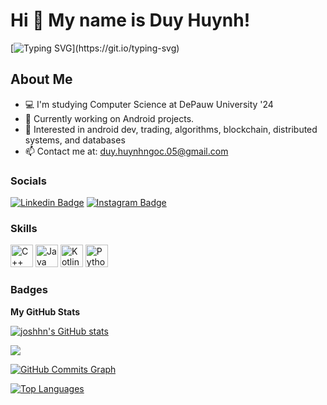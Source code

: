 # Hi 👋 My name is Duy Huynh! 

[![Typing SVG](https://readme-typing-svg.herokuapp.com?font=comfortaa&color=%1c1917&size=25&height=40&lines=I'm+a+CS+Junior.;Nice+to+meet+you!)](https://git.io/typing-svg)

## About Me 

*   💻  I'm studying Computer Science at DePauw University '24
*   🧠  Currently working on Android projects.
*   🌱  Interested in android dev, trading, algorithms, blockchain, distributed systems, and databases
*   📫  Contact me at: [duy.huynhngoc.05@gmail.com](mailto:duy.huynhngoc.05@gmail.com)

### Socials

[![Linkedin Badge](https://img.shields.io/badge/LinkedIn-0077B5?style=for-the-badge&logo=linkedin&logoColor=white)](https://www.linkedin.com/in/joshhn/)
[![Instagram Badge](https://img.shields.io/badge/Instagram-E4405F?style=for-the-badge&logo=instagram&logoColor=white)](https://www.instagram.com/duyhn.josh/)
<!-- [![Website Badge](https://img.shields.io/badge/Website-3b5998?style=flat-square&logo=google-chrome&logoColor=white)]() -->

### Skills
  
<p align="left">
<a href="https://docs.microsoft.com/en-us/cpp/?view=msvc-170" target="_blank" rel="noreferrer"><img src="https://raw.githubusercontent.com/danielcranney/readme-generator/main/public/icons/skills/cplusplus-colored.svg" width="36" height="36" alt="C++" /></a>
<a href="https://www.oracle.com/java/" target="_blank" rel="noreferrer"><img src="https://raw.githubusercontent.com/danielcranney/readme-generator/main/public/icons/skills/java-colored.svg" width="36" height="36" alt="Java" /></a>
<a href="https://kotlinlang.org/" target="_blank" rel="noreferrer"><img src="https://raw.githubusercontent.com/danielcranney/readme-generator/main/public/icons/skills/kotlin-colored.svg" width="36" height="36" alt="Kotlin" /></a>
<a href="https://www.python.org/" target="_blank" rel="noreferrer"><img src="https://raw.githubusercontent.com/danielcranney/readme-generator/main/public/icons/skills/python-colored.svg" width="36" height="36" alt="Python" /></a>
</p>

### Badges

<b>My GitHub Stats</b>

<a href="http://www.github.com/joshhn"><img src="https://github-readme-stats.vercel.app/api?username=joshhn&show_icons=true&hide=&count_private=true&title_color=10b981&text_color=ffffff&icon_color=10b981&bg_color=0f172a&hide_border=true&show_icons=true" alt="joshhn's GitHub stats" /></a>

<a href="http://www.github.com/joshhn"><img src="https://github-readme-streak-stats.herokuapp.com/?user=joshhn&stroke=ffffff&background=0f172a&ring=10b981&fire=10b981&currStreakNum=ffffff&currStreakLabel=10b981&sideNums=ffffff&sideLabels=ffffff&dates=ffffff&hide_border=true" /></a>

<a href="http://www.github.com/joshhn"><img src="https://activity-graph.herokuapp.com/graph?username=joshhn&bg_color=0f172a&color=ffffff&line=10b981&point=ffffff&area_color=0f172a&area=true&hide_border=true&custom_title=GitHub%20Commits%20Graph" alt="GitHub Commits Graph" /></a>

<a href="https://github.com/joshhn" align="left"><img src="https://github-readme-stats.vercel.app/api/top-langs/?username=joshhn&langs_count=10&title_color=10b981&text_color=ffffff&icon_color=10b981&bg_color=0f172a&hide_border=true&locale=en&custom_title=Top%20%Languages" alt="Top Languages" /></a>
